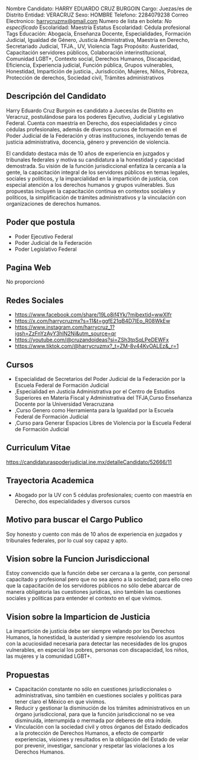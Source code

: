 Nombre Candidato: HARRY EDUARDO CRUZ BURGOIN
Cargo: Juezas/es de Distrito
Entidad: VERACRUZ
Sexo: HOMBRE
Telefono: 2284079238
Correo Electronico: harrycruzmx@gmail.com
Numero de lista en boleta: *No especificado*
Escolaridad: Maestría
Estatus Escolaridad: Cédula profesional
Tags Educación: Abogacía, Enseñanza Docente, Especialidades, Formación Judicial, Igualdad de Género, Justicia Administrativa, Maestría en Derecho, Secretariado Judicial, TFJA., UV, Violencia
Tags Propósito: Austeridad, Capacitación servidores públicos, Colaboración interinstitucional, Comunidad LGBT+, Contexto social, Derechos Humanos, Discapacidad, Eficiencia, Experiencia judicial, Función pública, Grupos vulnerables, Honestidad, Impartición de justicia., Jurisdicción, Mujeres, Niños, Pobreza, Protección de derechos, Sociedad civil, Trámites administrativos


## Descripción del Candidato 

Harry Eduardo Cruz Burgoin es candidato a Jueces/as de Distrito en Veracruz, postulándose para los poderes Ejecutivo, Judicial y Legislativo Federal. Cuenta con maestría en Derecho, dos especialidades y cinco cédulas profesionales, además de diversos cursos de formación en el Poder Judicial de la Federación y otras instituciones, incluyendo temas de justicia administrativa, docencia, género y prevención de violencia.

El candidato destaca más de 10 años de experiencia en juzgados y tribunales federales y motiva su candidatura a la honestidad y capacidad demostrada. Su visión de la función jurisdiccional enfatiza la cercanía a la gente, la capacitación integral de los servidores públicos en temas legales, sociales y políticos, y la imparcialidad en la impartición de justicia, con especial atención a los derechos humanos y grupos vulnerables. Sus propuestas incluyen la capacitación continua en contextos sociales y políticos, la simplificación de trámites administrativos y la vinculación con organizaciones de derechos humanos.


## Poder que postula

- Poder Ejecutivo Federal
- Poder Judicial de la Federación
- Poder Legislativo Federal


## Pagina Web

No proporcionó


## Redes Sociales

- https://www.facebook.com/share/19Lo8if4Yk/?mibextid=wwXIfr
- https://x.com/harrycruzmx?s=11&t=ggfE21qB4D7IEo_R08WkEw
- https://www.instagram.com/harrycruz_1?igsh=ZzFnYzAyY3hlN2Ni&utm_source=qr
- https://youtube.com/@cruzandoideas?si=ZSh3tpSqLPeDEWFx
- https://www.tiktok.com/@harrycruzmx?_t=ZM-8v44KvOALEz&_r=1


## Cursos

- Especialidad de Secretarios del Poder Judicial de la Federación por la Escuela Federal de Formación Judicial
- ,Especialidad en Justicia Administrativa por el Centro de Estudios Superiores en Materia Fiscal y Administrativa del TFJA,Curso Enseñanza Docente por la Universidad Veracruzana
- ,Curso Genero como Herramienta para la Igualdad por la Escuela Federal de Formación Judicial
- ,Curso para Generar Espacios Libres de Violencia por la Escuela Federal de Formación Judicial


## Curriculum Vitae

https://candidaturaspoderjudicial.ine.mx/detalleCandidato/52666/11


## Trayectoria Academica

- Abogado por la UV con 5 cédulas profesionales; cuento con maestría en Derecho, dos especialidades y diversos cursos


## Motivo para buscar el Cargo Publico

Soy honesto y cuento con más de 10 años de experiencia en juzgados y tribunales federales, por lo cual soy capaz y apto.


## Vision sobre la Funcion Jurisdiccional

Estoy convencido que la función debe ser cercana a la gente, con personal capacitado y profesional pero que no sea ajeno a la sociedad; para ello creo que la capacitación de los servidores públicos no sólo debe abarcar de manera obligatoria las cuestiones jurídicas, sino también las cuestiones sociales y politicas para entender el contexto en el que vivimos.


## Vision sobre la Imparticion de Justicia

La impartición de justicia debe ser siempre velando por los Derechos Humanos, la honestidad, la austeridad y siempre resolviendo los asuntos con la acuciosidad necesaria para detectar las necesidades de los grupos vulnerables, en especial los pobres, personas con discapacidad, los niños, las mujeres y la comunidad LGBT+.


## Propuestas

- Capacitación constante no sólo en cuestiones jurisdiccionales o administrativas, sino también en cuestiones sociales y politicas para tener claro el México en que vivimos.
- Reducir y gestionar la disminución de los trámites administrativos en un órgano jurisdiccional, para que la función jurisdiccional no se vea disminuida, interrumpida o mermada por deberes de otra indole.
- Vinculación con la sociedad civil y otros órganos del Estado dedicados a la protección de Derechos Humanos, a efecto de compartir experiencias, visiones y resultados en la obligación del Estado de velar por prevenir, investigar, sancionar y respetar las violaciones a los Derechos Humanos.

